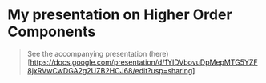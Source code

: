# My presentation on Higher Order Components

> See the accompanying presentation (here)[https://docs.google.com/presentation/d/1YIDVbovuDpMepMTG5YZF8jxRVwCwDGA2g2UZB2HCJ68/edit?usp=sharing]